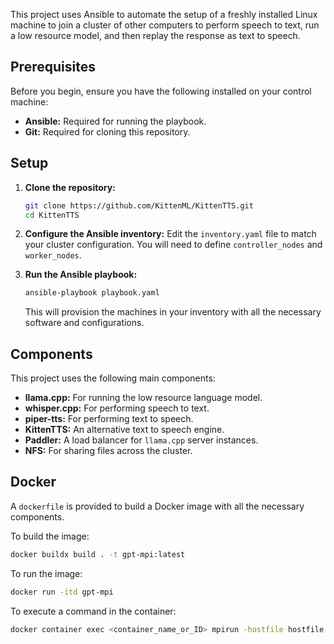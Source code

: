 This project uses Ansible to automate the setup of a freshly installed Linux machine to join a cluster of other computers to perform speech to text, run a low resource model, and then replay the response as text to speech.

## Prerequisites

Before you begin, ensure you have the following installed on your control machine:
*   **Ansible:** Required for running the playbook.
*   **Git:** Required for cloning this repository.

## Setup

1.  **Clone the repository:**
    ```bash
    git clone https://github.com/KittenML/KittenTTS.git
    cd KittenTTS
    ```

2.  **Configure the Ansible inventory:**
    Edit the `inventory.yaml` file to match your cluster configuration. You will need to define `controller_nodes` and `worker_nodes`.

3.  **Run the Ansible playbook:**
    ```bash
    ansible-playbook playbook.yaml
    ```
    This will provision the machines in your inventory with all the necessary software and configurations.

## Components

This project uses the following main components:

*   **llama.cpp:** For running the low resource language model.
*   **whisper.cpp:** For performing speech to text.
*   **piper-tts:** For performing text to speech.
*   **KittenTTS:** An alternative text to speech engine.
*   **Paddler:** A load balancer for `llama.cpp` server instances.
*   **NFS:** For sharing files across the cluster.

## Docker

A `dockerfile` is provided to build a Docker image with all the necessary components.

To build the image:
```bash
docker buildx build . -t gpt-mpi:latest
```

To run the image:
```bash
docker run -itd gpt-mpi
```

To execute a command in the container:
```bash
docker container exec <container_name_or_ID> mpirun -hostfile hostfile -n 3 ./main -m ./models/ggml-vocal.bin -p "Whats the meaning of life?" -n 512
```
